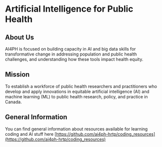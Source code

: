 # Artificial Intelligence for Public Health

## About Us

AI4PH is focused on building capacity in AI and big data skills for transformative change in addressing population and public health challenges, and understanding how these tools impact health equity.

## Mission

To establish a workforce of public health researchers and practitioners who develop and apply innovations in equitable artificial intelligence (AI) and machine learning (ML) to public health research, policy, and practice in Canada.

## General Information 

You can find general information about resources available for learning coding and AI stuff here [https://github.com/ai4ph-hrtp/coding_resources](https://github.com/ai4ph-hrtp/coding_resources)

